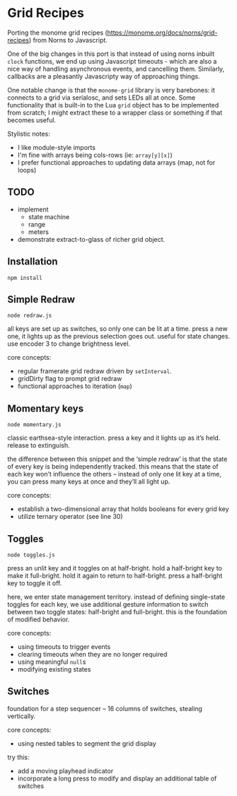 # Grid Recipes

Porting the monome grid recipes (https://monome.org/docs/norns/grid-recipes) from Norns to Javascript.

One of the big changes in this port is that instead of using norns inbuilt `clock` functions, we end up using Javascript timeouts - which are also a nice way of handling asynchronous events, and cancelling them. Similarly, callbacks are a pleasantly Javascripty way of approaching things.

One notable change is that the `monome-grid` library is very barebones: it connects to a grid via serialosc, and sets LEDs all at once. Some functionality that is built-in to the Lua `grid` object has to be implemented from scratch; I might extract these to a wrapper class or something if that becomes useful.

Stylistic notes:

- I like module-style imports
- I'm fine with arrays being cols-rows (ie: `array[y][x]`)
- I prefer functional approaches to updating data arrays (map, not for loops)

## TODO

- implement
  - state machine
  - range
  - meters
- demonstrate extract-to-glass of richer grid object.

## Installation

    npm install

## Simple Redraw

    node redraw.js

all keys are set up as switches, so only one can be lit at a time. press a new one, it lights up as the previous selection goes out. useful for state changes. use encoder 3 to change brightness level.

core concepts:

- regular framerate grid redraw driven by `setInterval`.
- gridDirty flag to prompt grid redraw
- functional approaches to iteration (`map`)

## Momentary keys

    node momentary.js

classic earthsea-style interaction. press a key and it lights up as it’s held. release to extinguish.

the difference between this snippet and the ‘simple redraw’ is that the state of every key is being independently tracked. this means that the state of each key won’t influence the others – instead of only one lit key at a time, you can press many keys at once and they’ll all light up.

core concepts:

- establish a two-dimensional array that holds booleans for every grid key
- utilize ternary operator (see line 30)

## Toggles

    node toggles.js

press an unlit key and it toggles on at half-bright. hold a half-bright key to make it full-bright. hold it again to return to half-bright. press a half-bright key to toggle it off.

here, we enter state management territory. instead of defining single-state toggles for each key, we use additional gesture information to switch between two toggle states: half-bright and full-bright. this is the foundation of modified behavior.

core concepts:

- using timeouts to trigger events 
- clearing timeouts when they are no longer required
- using meaningful `null`s
- modifying existing states

## Switches

foundation for a step sequencer – 16 columns of switches, stealing vertically.

core concepts:

- using nested tables to segment the grid display

try this:

- add a moving playhead indicator
- incorporate a long press to modify and display an additional table of switches
